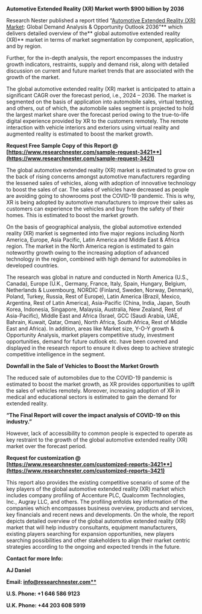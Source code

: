 ﻿**Automotive Extended Reality (XR) Market worth $900 billion by 2036**

Research Nester published a report titled “[Automotive Extended Reality (XR) Market](https://www.researchnester.com/reports/automotive-extended-reality-xr-market/3421): Global Demand Analysis & Opportunity Outlook 2036”** which delivers detailed overview of the** global automotive extended reality (XR)** market in terms of market segmentation by component, application, and by region.

Further, for the in-depth analysis, the report encompasses the industry growth indicators, restraints, supply and demand risk, along with detailed discussion on current and future market trends that are associated with the growth of the market.

The global automotive extended reality (XR) market is anticipated to attain a significant CAGR over the forecast period, i.e., 2024 – 2036. The market is segmented on the basis of application into automobile sales, virtual testing, and others, out of which, the automobile sales segment is projected to hold the largest market share over the forecast period owing to the true-to-life digital experience provided by XR to the customers remotely. The remote interaction with vehicle interiors and exteriors using virtual reality and augmented reality is estimated to boost the market growth.

**Request Free Sample Copy of this Report @ [https://www.researchnester.com/sample-request-3421**](https://www.researchnester.com/sample-request-3421)**

The global automotive extended reality (XR) market is estimated to grow on the back of rising concerns amongst automotive manufacturers regarding the lessened sales of vehicles, along with adoption of innovative technology to boost the sales of car. The sales of vehicles have decreased as people are avoiding going to showrooms post the COVID-19 pandemic. This is why, XR is being adopted by automotive manufacturers to improve their sales as customers can experience the vehicles and buy from the safety of their homes. This is estimated to boost the market growth.

On the basis of geographical analysis, the global automotive extended reality (XR) market is segmented into five major regions including North America, Europe, Asia Pacific, Latin America and Middle East & Africa region. The market in the North America region is estimated to gain noteworthy growth owing to the increasing adoption of advanced technology in the region, combined with high demand for automobiles in developed countries. 

The research was global in nature and conducted in North America (U.S., Canada), Europe (U.K., Germany, France, Italy, Spain, Hungary, Belgium, Netherlands & Luxembourg, NORDIC (Finland, Sweden, Norway, Denmark), Poland, Turkey, Russia, Rest of Europe), Latin America (Brazil, Mexico, Argentina, Rest of Latin America), Asia-Pacific (China, India, Japan, South Korea, Indonesia, Singapore, Malaysia, Australia, New Zealand, Rest of Asia-Pacific), Middle East and Africa (Israel, GCC (Saudi Arabia, UAE, Bahrain, Kuwait, Qatar, Oman), North Africa, South Africa, Rest of Middle East and Africa). In addition, areas like Market size, Y-O-Y growth & Opportunity Analysis, market players competitive study, investment opportunities, demand for future outlook etc. have been covered and displayed in the research report to ensure it dives deep to achieve strategic competitive intelligence in the segment.

**Downfall in the Sale of Vehicles to Boost the Market Growth**

The reduced sale of automobiles due to the COVID-19 pandemic is estimated to boost the market growth, as XR provides opportunities to uplift the sales of vehicles remotely. Moreover, increasing adoption of XR in medical and educational sectors is estimated to gain the demand for extended reality.

**“The Final Report will cover the impact analysis of COVID-19 on this industry.”**

However, lack of accessibility to common people is expected to operate as key restraint to the growth of the global automotive extended reality (XR) market over the forecast period.

**Request for customization @ [https://www.researchnester.com/customized-reports-3421**](https://www.researchnester.com/customized-reports-3421)**

This report also provides the existing competitive scenario of some of the key players of the global automotive extended reality (XR) market which includes company profiling of Accenture PLC, Qualcomm Technologies, Inc., Augray LLC, and others. The profiling enfolds key information of the companies which encompasses business overview, products and services, key financials and recent news and developments. On the whole, the report depicts detailed overview of the global automotive extended reality (XR) market that will help industry consultants, equipment manufacturers, existing players searching for expansion opportunities, new players searching possibilities and other stakeholders to align their market centric strategies according to the ongoing and expected trends in the future.      

**Contact for more Info:**

**AJ Daniel**

**Email: [info@researchnester.com**](mailto:info@researchnester.com)**

**U.S. Phone: +1 646 586 9123** 

**U.K. Phone: +44 203 608 5919** 
